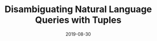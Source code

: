 ---
title: "Disambiguating Natural Language Queries with Tuples"
collection: publications
permalink: /publication/2019-08-30-litmus-cast
date: 2019-08-30
type: 'Workshop'
venue: 'CAST 2019 @ VLDB'
paperurl: '/assets/files/litmus_cast2019.pdf'
slidesurl: '/assets/files/litmus_cast2019_slides.pdf'
codeurl: 'https://github.com/umich-dbgroup/litmus'
authors: '<strong>Christopher Baik</strong>, Zhongjun Jin, and Michael Cafarella'
---